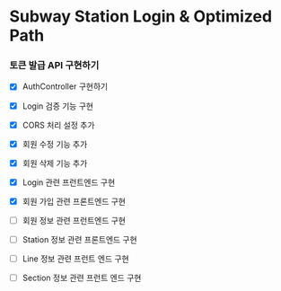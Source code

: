 # Subway Station Login & Optimized Path
### 토큰 발급 API 구현하기
- [x] AuthController 구현하기
- [x] Login 검증 기능 구현
- [x] CORS 처리 설정 추가
- [x] 회원 수정 기능 추가
- [x] 회원 삭제 기능 추가
- [x] Login 관련 프런트엔드 구현
- [x] 회원 가입 관련 프론트엔드 구현
- [ ] 회원 정보 관련 프런트엔드 구현
- [ ] Station 정보 관련 프론트엔드 구현
- [ ] Line 정보 관련 프런트 엔드 구현
- [ ] Section 정보 관련 프런트 엔드 구현 

